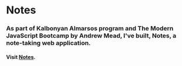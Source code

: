 # Notes

### As part of Kalbonyan Almarsos program and The Modern JavaScript Bootcamp by Andrew Mead, I've built, Notes, a note-taking web application. 

#### Visit [Notes](https://abdelsattar-notes.netlify.app/).
